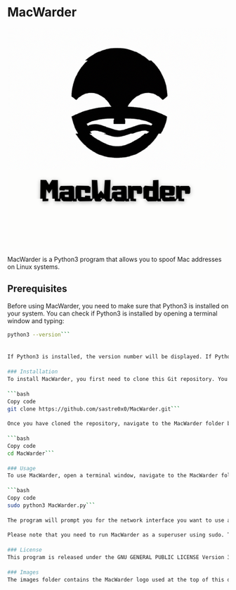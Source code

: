 # MacWarder

![MacWarder logo](images/MacWarderLogo.png)

MacWarder is a Python3 program that allows you to spoof Mac addresses on Linux systems.

## Prerequisites

Before using MacWarder, you need to make sure that Python3 is installed on your system. You can check if Python3 is installed by opening a terminal window and typing:

```bash
python3 --version```


If Python3 is installed, the version number will be displayed. If Python3 is not installed, you can download it from the official Python website: https://www.python.org/downloads/

### Installation
To install MacWarder, you first need to clone this Git repository. You can do this by opening a terminal window and typing:

```bash
Copy code
git clone https://github.com/sastre0x0/MacWarder.git```

Once you have cloned the repository, navigate to the MacWarder folder by typing:

```bash
Copy code
cd MacWarder```

### Usage
To use MacWarder, open a terminal window, navigate to the MacWarder folder, and execute the following command:

```bash
Copy code
sudo python3 MacWarder.py```

The program will prompt you for the network interface you want to use and the new Mac address you want to set. Once you have entered the information, the program will attempt to change the Mac address.

Please note that you need to run MacWarder as a superuser using sudo. This is necessary to be able to change the Mac address.

### License
This program is released under the GNU GENERAL PUBLIC LICENSE Version 3. For more information, please see the LICENSE file.

### Images
The images folder contains the MacWarder logo used at the top of this document.

